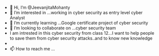- 👋 Hi, I’m @JeevanjitaMohanty
- 👀 I’m interested in ...working in cyber security as entry level cyber Analyst
- 🌱 I’m currently learning ...Google certificate project of cyber security
- 💞️ I’m looking to collaborate on ...cyber security team
- I am intrested in this cyber security from class 12...I want to help people to save them from cyber security attacks..and to know new knowledge
-  
- 📫 How to reach me ...

<!---
JeevanjitaMohanty/JeevanjitaMohanty is a ✨ special ✨ repository because its `README.md` (this file) appears on your GitHub profile.
You can click the Preview link to take a look at your changes.
--->
